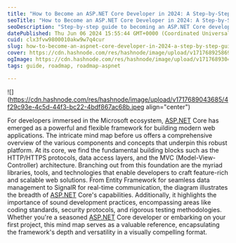 ```yaml
---
title: "How to Become an ASP.NET Core Developer in 2024: A Step-by-Step Guide"
seoTitle: "How to Become an ASP.NET Core Developer in 2024: A Step-by-Step Guide"
seoDescription: "Step-by-step guide to becoming an ASP.NET Core developer in 2024, covering essential tools, libraries, and best practices"
datePublished: Thu Jun 06 2024 15:55:44 GMT+0000 (Coordinated Universal Time)
cuid: clx3fvw9800010akw9w7q4cur
slug: how-to-become-an-aspnet-core-developer-in-2024-a-step-by-step-guide
cover: https://cdn.hashnode.com/res/hashnode/image/upload/v1717689258690/37620133-bb92-46f3-9c9c-c278a7117276.jpeg
ogImage: https://cdn.hashnode.com/res/hashnode/image/upload/v1717689304321/52cd4688-e8db-4b99-9d7f-dd9cc29674b7.jpeg
tags: guide, roadmap, roadmap-aspnet

---
```


![](https://cdn.hashnode.com/res/hashnode/image/upload/v1717689043685/4f29c93e-4c5d-44f3-bc22-4bdf867ac68b.jpeg align="center")

For developers immersed in the Microsoft ecosystem, [ASP.NET](http://ASP.NET) Core has emerged as a powerful and flexible framework for building modern web applications. The intricate mind map before us offers a comprehensive overview of the various components and concepts that underpin this robust platform. At its core, we find the fundamental building blocks such as the HTTP/HTTPS protocols, data access layers, and the MVC (Model-View-Controller) architecture. Branching out from this foundation are the myriad libraries, tools, and technologies that enable developers to craft feature-rich and scalable web solutions. From Entity Framework for seamless data management to SignalR for real-time communication, the diagram illustrates the breadth of [ASP.NET](http://ASP.NET) Core's capabilities. Additionally, it highlights the importance of sound development practices, encompassing areas like coding standards, security protocols, and rigorous testing methodologies. Whether you're a seasoned [ASP.NET](http://ASP.NET) Core developer or embarking on your first project, this mind map serves as a valuable reference, encapsulating the framework's depth and versatility in a visually compelling format.